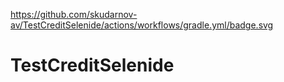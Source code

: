 https://github.com/skudarnov-av/TestCreditSelenide/actions/workflows/gradle.yml/badge.svg
# TestCreditSelenide
